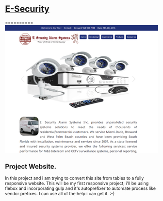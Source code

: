 # [E-Security](http://luminoushilt.github.io/E-Security/)
==========
[![E-Security](hero-img.png)](http://luminoushilt.github.io/E-Security/)

## Project Website.

In this project and i am trying to convert this site from tables to a fully responsive website.  This will be my first responsive project; i'll be using flebox and incorporating gulp and it's autoprefixer to automate process like vendor prefixes.  I can use all of the help i can get it.  :-)